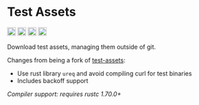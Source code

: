 # Test Assets 

[<img alt="github" src="https://img.shields.io/badge/github-wcampbell0x2a/test_assets_ureq-8da0cb?style=for-the-badge&labelColor=555555&logo=github" height="20">](https://github.com/wcampbell0x2a/test-assets-ureq)
[<img alt="crates.io" src="https://img.shields.io/crates/v/test-assets-ureq.svg?style=for-the-badge&color=fc8d62&logo=rust" height="20">](https://crates.io/crates/test-assets-ureq)
[<img alt="docs.rs" src="https://img.shields.io/badge/docs.rs-test_assets_ureq-66c2a5?style=for-the-badge&labelColor=555555&logo=docs.rs" height="20">](https://docs.rs/test-assets-ureq)
[<img alt="build status" src="https://img.shields.io/github/actions/workflow/status/wcampbell0x2a/test-assets-ureq/main.yml?branch=master&style=for-the-badge" height="20">](https://github.com/wcampbell0x2a/test-assets-ureq/actions?query=branch%3Amaster)

Download test assets, managing them outside of git.

Changes from being a fork of [test-assets](https://github.com/est31/test-assets):
* Use rust library `ureq` and avoid compiling curl for test binaries
* Includes backoff support

*Compiler support: requires rustc 1.70.0+*
